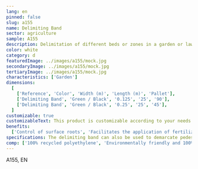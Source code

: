 ```yaml
---
lang: en
pinned: false
slug: a155
name: Delimiting Band
sector: agriculture
sample: A155
description: Delimitation of different beds or zones in a garden or lawn. It can also be used in borders.
color: white
category: d
featuredImage: ../images/a155/mock.jpg
secondaryImage: ../images/a155/mock.jpg
tertiaryImage: ../images/a155/mock.jpg
characteristics: ['Garden']
dimensions:
  [
    ['Reference', 'Color', 'Width (m)', 'Length (m)', 'Pallet'],
    ['Delimiting Band', 'Green / Black', '0.125', '25', '90'],
    ['Delimiting Band', 'Green / Black', '0.25', '25', '45'],
  ]
customizable: true
customizableText: This product is customizable according to your needs. Contact us for more information.
benefits:
  ['Control of surface roots', 'Facilitates the application of fertilizers and other products']
specifications: The delimiting band can also be used to demarcate pedestrian paths and cycle paths.
comp: ['100% recycled polyethylene', 'Environmentally friendly and 100% recyclable']
---
```


A155, EN
